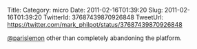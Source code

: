 Title: 
Category: micro
Date: 2011-02-16T01:39:20
Slug: 2011-02-16T01:39:20
TwitterId: 37687439870926848
TweetUrl: https://twitter.com/mark_philpot/status/37687439870926848

[@parislemon](https://twitter.com/parislemon) other than completely abandoning the platform.
